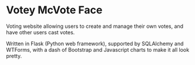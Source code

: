 # Votey McVote Face
Voting website allowing users to create and manage their own votes, and have other users cast votes.

Written in Flask (Python web framework), supported by SQLAlchemy and WTForms, with a dash of Bootstrap and Javascript charts to make it all look pretty.